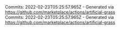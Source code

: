 Commits: 2022-02-23T05:25:57.965Z - Generated via https://github.com/marketplace/actions/artificial-grass
<br>
Commits: 2022-02-23T05:25:57.965Z - Generated via https://github.com/marketplace/actions/artificial-grass
<br>
